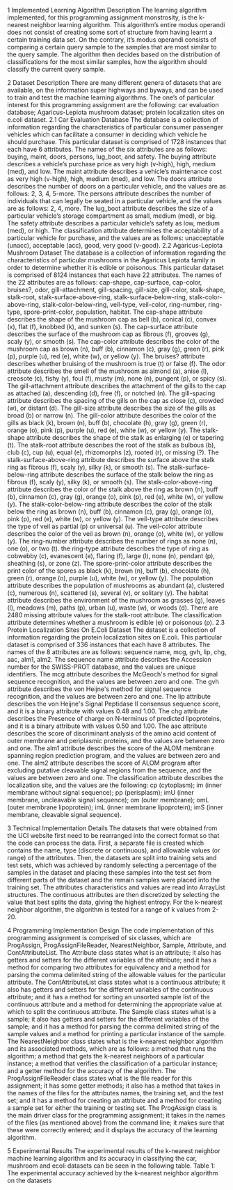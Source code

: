 1 Implemented Learning Algorithm Description
The learning algorithm implemented, for this programming assignment monstrosity, is the k-nearest neighbor learning algorithm. This algorithm’s entire modus operandi does not consist of creating some sort of structure from having learnt a certain training data set. On the contrary, it’s modus operandi consists of comparing a certain query sample to the samples that are most similar to the query sample. The algorithm then decides based on the distribution of classifications for the most similar samples, how the algorithm should classify the current query sample.

2 Dataset Description
There are many different genera of datasets that are available, on the information super highways and byways, and can be used to train and test the machine learning algorithms. The one’s of particular interest for this programming assignment are the following: car evaluation database; Agaricus-Lepiota mushroom dataset; protein localization sites on e.coli dataset.
2.1 Car Evaluation Database
The database is a collection of information regarding the characteristics of particular consumer passenger vehicles which can facilitate a consumer in deciding which vehicle he should purchase. This particular dataset is comprised of 1728 instances that each have 6 attributes. The names of the six attributes are as follows: buying, maint, doors, persons, lug_boot, and safety. The buying attribute describes a vehicle’s purchase price as very high (v-high), high, medium (med), and low. 
The maint attribute describes a vehicle’s maintenance cost as very high (v-high), high, medium (med), and low. The doors attribute describes the number of doors on a particular vehicle, and the values are as follows: 2, 3, 4, 5-more. The persons attribute describes the number of individuals that can legally be seated in a particular vehicle, and the values are as follows: 2, 4, more. The lug_boot attribute describes the size of a particular vehicle’s storage compartment as small, medium (med), or big. The safety attribute describes a particular vehicle’s safety as low, medium (med), or high. The classification attribute determines the acceptability of a particular vehicle for purchase, and the values are as follows: unacceptable (unacc), acceptable (acc), good, very good (v-good).
2.2 Agaricus-Lepiota Mushroom Dataset
The database is a collection of information regarding the characteristics of particular mushrooms in the Agaricus Lepiota family in order to determine whether it is edible or poisonous. This particular dataset is comprised of 8124 instances that each have 22 attributes. The names of the 22 attributes are as follows: cap-shape, cap-surface, cap-color, bruises?, odor, gill-attachment, gill-spacing, gill-size, gill-color, stalk-shape, stalk-root, stalk-surface-above-ring, stalk-surface-below-ring, stalk-color-above-ring, stalk-color-below-ring, veil-type, veil-color, ring-number, ring-type, spore-print-color, population, habitat. 
The cap-shape attribute describes the shape of the mushroom cap as bell (b), conical (c), convex (x), flat (f), knobbed (k), and sunken (s). The cap-surface attribute describes the surface of the mushroom cap as fibrous (f), grooves (g), scaly (y), or smooth (s). The cap-color attribute describes the color of the mushroom cap as brown (n), buff (b), cinnamon (c), gray (g), green (r),  pink (p), purple (u), red (e), white (w), or yellow (y). The bruises? attribute describes whether bruising of the mushroom is true (t) or false (f). The odor attribute describes the smell of the mushroom as almond (a), anise (l), creosote (c), fishy (y), foul (f), musty (m), none (n), pungent (p), or spicy (s). The gill-attachment attribute describes the attachment of the gills to the cap as attached (a), descending (d), free (f), or notched (n). The gill-spacing attribute describes the spacing of the gills on the cap as close (c), crowded (w), or distant (d). The gill-size attribute describes the size of the gills as broad (b) or narrow (n). The gill-color attribute describes the color of the gills as black (k), brown (n), buff (b), chocolate (h), gray (g), green (r), orange (o), pink (p), purple (u), red (e), white (w), or yellow (y). The stalk-shape attribute describes the shape of the stalk as enlarging (e) or tapering (t). The stalk-root attribute describes the root of the stalk as bulbous (b), club (c), cup (u), equal (e), rhizomorphs (z), rooted (r), or missing (?). The stalk-surface-above-ring attribute describes the surface above the stalk ring as fibrous (f), scaly (y), silky (k), or smooth (s). The stalk-surface-below-ring attribute describes the surface of the stalk below the ring as fibrous (f), scaly (y), silky (k), or smooth (s). The stalk-color-above-ring attribute describes the color of the stalk above the ring as brown (n), buff (b), cinnamon (c), gray (g), orange (o), pink (p), red (e), white (w), or yellow (y). The stalk-color-below-ring attribute describes the color of the stalk below the ring as brown (n), buff (b), cinnamon (c), gray (g), orange (o), pink (p), red (e), white (w), or yellow (y). The veil-type attribute describes the type of veil as partial (p) or universal (u). The veil-color attribute describes the color of the veil as brown (n), orange (o), white (w), or yellow (y). The ring-number attribute describes the number of rings as none (n), one (o), or two (t). the ring-type attribute describes the type of ring as cobwebby (c), evanescent (e), flaring (f), large (l), none (n), pendant (p), sheathing (s), or zone (z). The spore-print-color attribute describes the print color of the spores as black (k), brown (n), buff (b), chocolate (h), green (r), orange (o), purple (u), white (w), or yellow (y). The population attribute describes the population of mushrooms as abundant (a), clustered (c), numerous (n), scattered (s), several (v), or solitary (y). The habitat attribute describes the environment of the mushroom as grasses (g), leaves (l), meadows (m), paths (p), urban (u), waste (w), or woods (d). There are 2480 missing attribute values for the stalk-root attribute. The classification attribute determines whether a mushroom is edible (e) or poisonous (p).
2.3 Protein Localization Sites On E.Coli Dataset
The dataset is a collection of information regarding the protein localization sites on E.coli. This particular dataset is comprised of 336 instances that each have 8 attributes. The names of the 8 attributes are as follows: sequence name, mcg, gvh, lip, chg, aac, alm1, alm2. 
The sequence name attribute describes the Accession number for the SWISS-PROT database, and the values are unique identifiers. The mcg attribute describes the McGeoch's method for signal sequence recognition, and the values are between zero and one. The gvh attribute describes the von Heijne's method for signal sequence recognition, and the values are between zero and one. The lip attribute describes the von Heijne's Signal Peptidase II consensus sequence score, and it is a binary attribute with values 0.48 and 1.00. The chg attribute describes the Presence of charge on N-terminus of predicted lipoproteins, and it is a binary attribute with values 0.50 and 1.00. The aac attribute describes the score of discriminant analysis of the amino acid content of outer membrane and periplasmic proteins, and the values are between zero and one. The alm1 attribute describes the score of the ALOM membrane spanning region prediction program, and the values are between zero and one. The alm2 attribute describes the score of ALOM program after excluding putative cleavable signal regions from the sequence, and the values are between zero and one. 
The classification attribute describes the localization site, and the values are the following: cp (cytoplasm); im (inner membrane without signal sequence); pp (perisplasm); imU (inner membrane, uncleavable signal sequence); om (outer membrane); omL (outer membrane lipoprotein); imL (inner membrane lipoprotein); imS (inner membrane, cleavable signal sequence).

3 Technical Implementation Details
The datasets that were obtained from the UCI website first need to be rearranged into the correct format so that the code can process the data. First, a separate file is created which contains the name, type (discrete or continuous), and allowable values (or range) of the attributes. Then, the datasets are split into training sets and test sets, which was achieved by randomly selecting a percentage of the samples in the dataset and placing these samples into the test set from different parts of the dataset and the remain samples were placed into the training set. The attributes characteristics and values are read into ArrayList structures. The continuous attributes are then discretized by selecting the value that best splits the data, giving the highest entropy. For the k-nearest neighbor algorithm, the algorithm is tested for a range of k values from 2-20.

4 Programming Implementation Design
The code implementation of this programming assignment is comprised of six classes, which are ProgAssign, ProgAssignFileReader, NearestNeighbor, Sample, Attribute, and ContAttributeList. The Attribute class states what is an attribute; it also has getters and setters for the different variables of the attribute; and it has a method for comparing two attributes for equivalency and a method for parsing the comma delimited string of the allowable values for the particular attribute. The ContAttributeList class states what is a continuous attribute; it also has getters and setters for the different variables of the continuous attribute; and it has a method for sorting an unsorted sample list of the continuous attribute and a method for determining the appropriate value at which to split the continuous attribute. The Sample class states what is a sample; it also has getters and setters for the different variables of the sample; and it has a method for parsing the comma delimited string of the sample values and a method for printing a particular instance of the sample. The NearestNeighbor class states what is the k-nearest neighbor algorithm and its associated methods, which are as follows: a method that runs the algorithm; a method that gets the k-nearest neighbors of a particular instance; a method that verifies the classification of a particular instance; and a getter method for the accuracy of the algorithm. The ProgAssignFileReader class states what is the file reader for this assignment; it has some getter methods; it also has a method that takes in the names of the files for the attributes names, the training set, and the test set; and it has a method for creating an attribute and a method for creating a sample set for either the training or testing set. The ProgAssign class is the main driver class for the programming assignment; it takes in the names of the files (as mentioned above) from the command line; it makes sure that these were correctly entered; and it displays the accuracy of the learning algorithm.

5 Experimental Results
The experimental results of the k-nearest neighbor machine learning algorithm and its accuracy in classifying the car, mushroom and ecoli datasets can be seen in the following table.
Table 1: The experimental accuracy achieved by the k-nearest neighbor algorithm on the datasets
